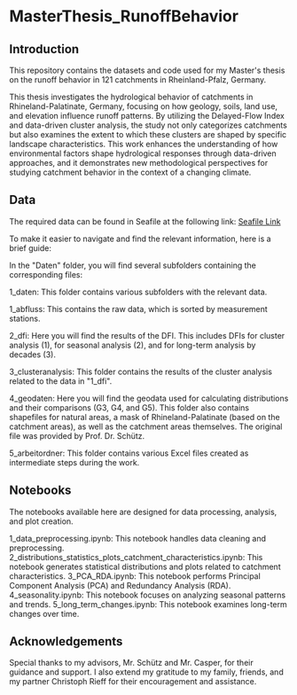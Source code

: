 # MasterThesis_RunoffBehavior

## Introduction
This repository contains the datasets and code used for my Master's thesis on the runoff behavior in 121 catchments in Rheinland-Pfalz, Germany. 

This thesis investigates the hydrological behavior of catchments in Rhineland-Palatinate, Germany, focusing on how geology, soils, land use, and elevation influence runoff patterns. By utilizing the Delayed-Flow Index and data-driven cluster analysis, the study not only categorizes catchments but also examines the extent to which these clusters are shaped by specific landscape characteristics. This work enhances the understanding of how environmental factors shape hydrological responses through data-driven approaches, and it demonstrates new methodological perspectives for studying catchment behavior in the context of a changing climate.

## Data
The required data can be found in Seafile at the following link:
[Seafile Link](https://seafile.rlp.net/d/c4500c173e754793bec8/)

To make it easier to navigate and find the relevant information, here is a brief guide:

In the "Daten" folder, you will find several subfolders containing the corresponding files:

1_daten: This folder contains various subfolders with the relevant data.

1_abfluss: This contains the raw data, which is sorted by measurement stations.

2_dfi: Here you will find the results of the DFI. This includes DFIs for cluster analysis (1), for seasonal analysis (2), and for long-term analysis by decades (3).

3_clusteranalysis: This folder contains the results of the cluster analysis related to the data in "1_dfi".

4_geodaten: Here you will find the geodata used for calculating distributions and their comparisons (G3, G4, and G5). This folder also contains shapefiles for natural areas, a mask of Rhineland-Palatinate (based on the catchment areas), as well as the catchment areas themselves. The original file was provided by Prof. Dr. Schütz.

5_arbeitordner: This folder contains various Excel files created as intermediate steps during the work.

## Notebooks
The notebooks available here are designed for data processing, analysis, and plot creation.

1_data_preprocessing.ipynb: This notebook handles data cleaning and preprocessing.
2_distributions_statistics_plots_catchment_characteristics.ipynb: This notebook generates statistical distributions and plots related to catchment characteristics.
3_PCA_RDA.ipynb: This notebook performs Principal Component Analysis (PCA) and Redundancy Analysis (RDA).
4_seasonality.ipynb: This notebook focuses on analyzing seasonal patterns and trends.
5_long_term_changes.ipynb: This notebook examines long-term changes over time.


## Acknowledgements
Special thanks to my advisors, Mr. Schütz and Mr. Casper, for their guidance and support.
I also extend my gratitude to my family, friends, and my partner Christoph Rieff for their encouragement and assistance.
